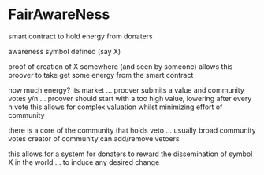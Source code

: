 # FairAwareNess

smart contract to hold energy from donaters

awareness symbol defined (say X)

proof of creation of X somewhere (and seen by someone) allows this proover to take get some energy from the smart contract

how much energy? its market ... proover submits a value and community votes y/n ... proover should start with a too high value, lowering after every n vote
this allows for complex valuation whilst minimizing effort of community

there is a core of the community that holds veto ... usually broad community votes
creator of community can add/remove vetoers

this allows for a system for donaters to reward the dissemination of symbol X in the world ... to induce any desired change
